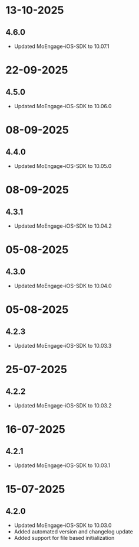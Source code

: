 # 13-10-2025

## 4.6.0

- Updated MoEngage-iOS-SDK to 10.07.1

# 22-09-2025

## 4.5.0

- Updated MoEngage-iOS-SDK to 10.06.0

# 08-09-2025

## 4.4.0

- Updated MoEngage-iOS-SDK to 10.05.0

# 08-09-2025

## 4.3.1

- Updated MoEngage-iOS-SDK to 10.04.2

# 05-08-2025

## 4.3.0

- Updated MoEngage-iOS-SDK to 10.04.0

# 05-08-2025

## 4.2.3

- Updated MoEngage-iOS-SDK to 10.03.3

# 25-07-2025

## 4.2.2

- Updated MoEngage-iOS-SDK to 10.03.2

# 16-07-2025

## 4.2.1

- Updated MoEngage-iOS-SDK to 10.03.1

# 15-07-2025

## 4.2.0

- Updated MoEngage-iOS-SDK to 10.03.0
- Added automated version and changelog update
- Added support for file based initialization
